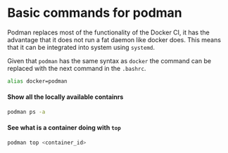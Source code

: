 # Basic commands for podman

Podman replaces most of the functionality of the Docker CI, it has the
advantage that it does not run a fat daemon like docker does. This means that
it can be integrated into system using `systemd`.

Given that `podman` has the same syntax as `docker` the command can be replaced
with the next command in the `.bashrc`.

```sh
alias docker=podman
```

#### Show all the locally available containrs

```sh
podman ps -a
```


#### See what is a container doing with `top`

```sh
podman top <container_id>